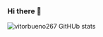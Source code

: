 ### Hi there 👋

![vitorbueno267 GitHUb stats](https://github-readme-stats.vercel.app/api?username=vitorbueno267&tokyonight_icons=true)
